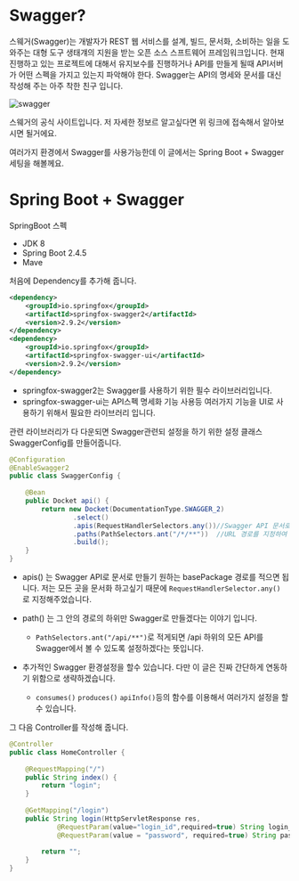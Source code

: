 # Swagger?

스웨거(Swagger)는 개발자가 REST 웹 서비스를 설계, 빌드, 문서화, 소비하는 일을 도와주는 대형 도구 생태걔의 지원을 받는 오픈 소스 스프트웨어 프레임워크입니다. 현재 진행하고 있는 프로젝트에 대해서 유지보수를 진행하거나 API를 만들게 될때 API서버가 어떤 스펙을 가지고 있는지 파악해야 한다. Swagger는 API의 명세와 문서를 대신 작성해 주는 아주 착한 친구 입니다.

![swagger](https://static1.smartbear.co/swagger/media/assets/images/swagger_logo.svg)

[Swagger]: https://swagger.io/	"Swagger"

스웨거의 공식 사이트입니다. 저 자세한 정보르 알고싶다면 위 링크에 접속해서 알아보시면 될거에요.

여러가지 환경에서 Swagger를 사용가능한데 이 글에서는 Spring Boot + Swagger 세팅을 해볼께요.



# Spring Boot + Swagger

SpringBoot 스펙

* JDK 8
* Spring Boot 2.4.5
* Mave

처음에 Dependency를 추가해 줍니다.

```xml
<dependency>
	<groupId>io.springfox</groupId>
	<artifactId>springfox-swagger2</artifactId>
	<version>2.9.2</version>
</dependency>
<dependency>
    <groupId>io.springfox</groupId>
	<artifactId>springfox-swagger-ui</artifactId>
	<version>2.9.2</version>
</dependency>
```

* springfox-swagger2는 Swagger를 사용하기 위한 필수 라이브러리입니다.
* springfox-swagger-ui는 API스펙 명세화 기능 사용등 여러가지 기능을 UI로 사용하기 위해서 필요한 라이브러리 입니다.

관련 라이브러리가 다 다운되면 Swagger관련되 설정을 하기 위한 설정 클래스 SwaggerConfig를 만들어줍니다.

```java
@Configuration
@EnableSwagger2
public class SwaggerConfig {
	
	@Bean
	public Docket api() {
		return new Docket(DocumentationType.SWAGGER_2)
				.select()
				.apis(RequestHandlerSelectors.any())//Swagger API 문서로 만들기 원하는 basePackage 경로
				.paths(PathSelectors.ant("/*/**"))	//URL 경로를 지정하여 해당 URL에 해당하는 요청만 SWAGGER로 만듦
				.build();
	}
}
```

* apis() 는 Swagger API로 문서로 만들기 원하는 basePackage 경로를 적으면 됩니다. 저는 모든 곳을 문서화 하고싶기 때문에 `RequestHandlerSelector.any()` 로 지정해주었습니다.
* path() 는 그 안의 경로의 하위만 Swagger로 만들겠다는 이야기 입니다.
  * `PathSelectors.ant("/api/**")`로 적게되면 /api 하위의 모든 API를 Swagger에서 볼 수 있도록 설정하겠다는 뜻입니다.

* 추가적인 Swagger 환경설정을 할수 있습니다. 다만 이 글은 진짜 간단하게 연동하기 위함으로 생략하겠습니다.
  * `consumes()` ` produces() ` `apiInfo()`등의 함수를 이용해서 여러가지 설정을 할 수 있습니다.



그 다음 Controller를 작성해 줍니다.

```java
@Controller
public class HomeController {
	
	@RequestMapping("/")
	public String index() {
		return "login";
	}
	
	@GetMapping("/login")
	public String login(HttpServletResponse res,
			@RequestParam(value="login_id",required=true) String login_id,
			@RequestParam(value = "password", required=true) String password) {
		
		return "";
	}
}
```

